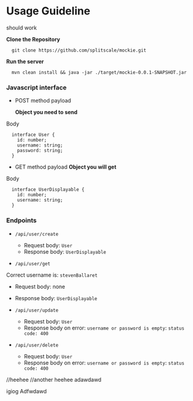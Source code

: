 # Usage Guideline

should work

**Clone the Repository**

```
  git clone https://github.com/splitscale/mockie.git
```

**Run the server**

```
  mvn clean install && java -jar ./target/mockie-0.0.1-SNAPSHOT.jar
```

### Javascript interface

- POST method payload

  **Object you need to send**

Body

```
  interface User {
    id: number;
    username: string;
    password: string;
  }
```

- GET method payload
  **Object you will get**

Body

```
  interface UserDisplayable {
    id: number;
    username: string;
  }
```

### Endpoints

- `/api/user/create`

  - Request body: `User`
  - Response body: `UserDisplayable`

- `/api/user/get`

Correct username is: `stevenBallaret`

- Request body: none
- Response body: `UserDisplayable`

- `/api/user/update`

  - Request body: `User`
  - Response body on error: `username or password is empty`: `status code: 400`

- `/api/user/delete`

  - Request body: `User`
  - Response body on error: `username or password is empty`: `status code: 400`

//heehee
//another heehee
adawdawd

igiog
Adfwdawd
